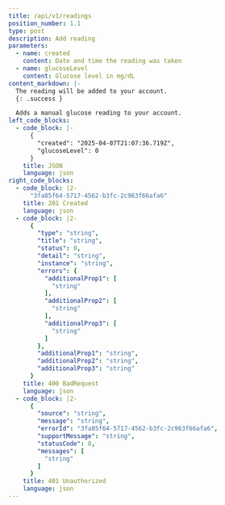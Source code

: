 ```yaml
---
title: /api/v1/readings
position_number: 1.1
type: post
description: Add reading
parameters:
  - name: created
    content: Date and time the reading was taken
  - name: glucoseLevel
    content: Glucose level in mg/dL
content_markdown: |-
  The reading will be added to your account.
  {: .success }

  Adds a manual glucose reading to your account.
left_code_blocks:
  - code_block: |-
      {
        "created": "2025-04-07T21:07:36.719Z",
        "glucoseLevel": 0
      }
    title: JSON
    language: json
right_code_blocks:
  - code_block: |2-
      "3fa85f64-5717-4562-b3fc-2c963f66afa6"
    title: 201 Created
    language: json
  - code_block: |2-
      {
        "type": "string",
        "title": "string",
        "status": 0,
        "detail": "string",
        "instance": "string",
        "errors": {
          "additionalProp1": [
            "string"
          ],
          "additionalProp2": [
            "string"
          ],
          "additionalProp3": [
            "string"
          ]
        },
        "additionalProp1": "string",
        "additionalProp2": "string",
        "additionalProp3": "string"
      }
    title: 400 BadRequest
    language: json
  - code_block: |2-
      {
        "source": "string",
        "message": "string",
        "errorId": "3fa85f64-5717-4562-b3fc-2c963f66afa6",
        "supportMessage": "string",
        "statusCode": 0,
        "messages": [
          "string"
        ]
      }
    title: 401 Unauthorized
    language: json
---
```

